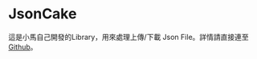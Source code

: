 # JsonCake
這是小馬自己開發的Library，用來處理上傳/下載 Json File。詳情請直接連至 [Github](https://github.com/crazyma/JsonCake)。
